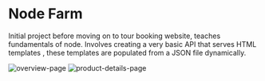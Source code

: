 # Node Farm
Initial project before moving on to tour booking website, teaches fundamentals of node. Involves creating a very basic API that serves HTML templates , these templates are populated from a JSON file dynamically.

![overview-page](https://i.imgur.com/z8mXed8.png)
![product-details-page](https://i.imgur.com/9yUtG6q.png)

